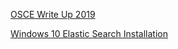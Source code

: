 

[OSCE Write Up 2019](/osce_writeup.html "oscewriteup")

[Windows 10 Elastic Search Installation](/elastic_installation.html "elasticsearchinstallation")
